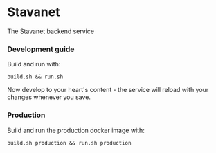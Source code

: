 # Stavanet

The Stavanet backend service

### Development guide

Build and run with:

```
build.sh && run.sh
```

Now develop to your heart's content - the service will reload with your changes whenever you save.

### Production

Build and run the production docker image with:

```
build.sh production && run.sh production
```
